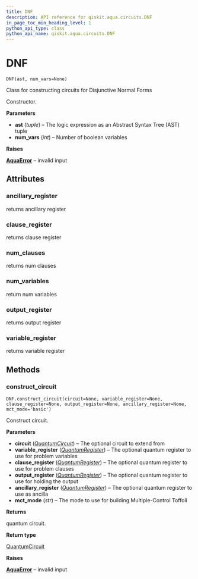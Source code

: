 ```yaml
---
title: DNF
description: API reference for qiskit.aqua.circuits.DNF
in_page_toc_min_heading_level: 1
python_api_type: class
python_api_name: qiskit.aqua.circuits.DNF
---
```


# DNF

<span id="qiskit.aqua.circuits.DNF" />

`DNF(ast, num_vars=None)`

Class for constructing circuits for Disjunctive Normal Forms

Constructor.

**Parameters**

*   **ast** (*tuple*) – The logic expression as an Abstract Syntax Tree (AST) tuple
*   **num\_vars** (*int*) – Number of boolean variables

**Raises**

[**AquaError**](qiskit.aqua.AquaError "qiskit.aqua.AquaError") – invalid input

## Attributes

### ancillary\_register

returns ancillary register

### clause\_register

returns clause register

### num\_clauses

returns num clauses

### num\_variables

return num variables

### output\_register

returns output register

### variable\_register

returns variable register

## Methods

### construct\_circuit

<span id="qiskit.aqua.circuits.DNF.construct_circuit" />

`DNF.construct_circuit(circuit=None, variable_register=None, clause_register=None, output_register=None, ancillary_register=None, mct_mode='basic')`

Construct circuit.

**Parameters**

*   **circuit** ([*QuantumCircuit*](qiskit.circuit.QuantumCircuit "qiskit.circuit.QuantumCircuit")) – The optional circuit to extend from
*   **variable\_register** ([*QuantumRegister*](qiskit.circuit.QuantumRegister "qiskit.circuit.QuantumRegister")) – The optional quantum register to use for problem variables
*   **clause\_register** ([*QuantumRegister*](qiskit.circuit.QuantumRegister "qiskit.circuit.QuantumRegister")) – The optional quantum register to use for problem clauses
*   **output\_register** ([*QuantumRegister*](qiskit.circuit.QuantumRegister "qiskit.circuit.QuantumRegister")) – The optional quantum register to use for holding the output
*   **ancillary\_register** ([*QuantumRegister*](qiskit.circuit.QuantumRegister "qiskit.circuit.QuantumRegister")) – The optional quantum register to use as ancilla
*   **mct\_mode** (*str*) – The mode to use for building Multiple-Control Toffoli

**Returns**

quantum circuit.

**Return type**

[QuantumCircuit](qiskit.circuit.QuantumCircuit "qiskit.circuit.QuantumCircuit")

**Raises**

[**AquaError**](qiskit.aqua.AquaError "qiskit.aqua.AquaError") – invalid input

